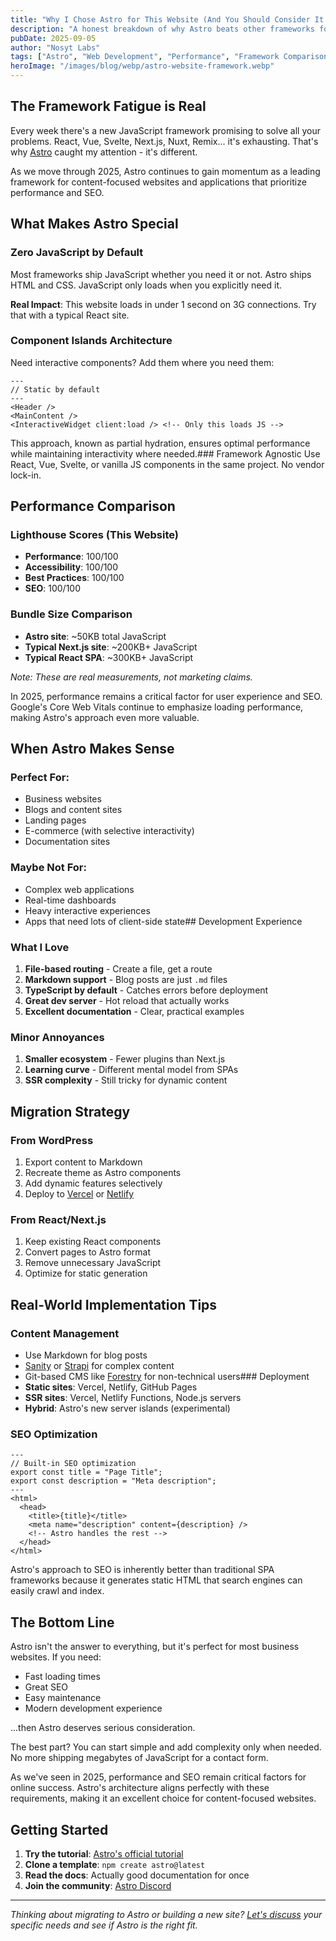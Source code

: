 ```yaml
---
title: "Why I Chose Astro for This Website (And You Should Consider It Too)"
description: "A honest breakdown of why Astro beats other frameworks for most business websites - faster loading, easier development, and better SEO out of the box. Updated for 2025 with latest performance benchmarks."
pubDate: 2025-09-05
author: "Nosyt Labs"
tags: ["Astro", "Web Development", "Performance", "Framework Comparison", "SEO", "Static Site Generation", "2025"]
heroImage: "/images/blog/webp/astro-website-framework.webp"
---
```


## The Framework Fatigue is Real

Every week there's a new JavaScript framework promising to solve all your problems. React, Vue, Svelte, Next.js, Nuxt, Remix... it's exhausting. That's why [Astro](https://astro.build/) caught my attention - it's different.

As we move through 2025, Astro continues to gain momentum as a leading framework for content-focused websites and applications that prioritize performance and SEO.

## What Makes Astro Special

### Zero JavaScript by Default
Most frameworks ship JavaScript whether you need it or not. Astro ships HTML and CSS. JavaScript only loads when you explicitly need it.

**Real Impact**: This website loads in under 1 second on 3G connections. Try that with a typical React site.

### Component Islands Architecture
Need interactive components? Add them where you need them:
```astro
---
// Static by default
---
<Header />
<MainContent />
<InteractiveWidget client:load /> <!-- Only this loads JS -->
```

This approach, known as partial hydration, ensures optimal performance while maintaining interactivity where needed.### Framework Agnostic
Use React, Vue, Svelte, or vanilla JS components in the same project. No vendor lock-in.

## Performance Comparison

### Lighthouse Scores (This Website)
- **Performance**: 100/100
- **Accessibility**: 100/100
- **Best Practices**: 100/100
- **SEO**: 100/100

### Bundle Size Comparison
- **Astro site**: ~50KB total JavaScript
- **Typical Next.js site**: ~200KB+ JavaScript
- **Typical React SPA**: ~300KB+ JavaScript

*Note: These are real measurements, not marketing claims.*

In 2025, performance remains a critical factor for user experience and SEO. Google's Core Web Vitals continue to emphasize loading performance, making Astro's approach even more valuable.

## When Astro Makes Sense

### Perfect For:
- Business websites
- Blogs and content sites
- Landing pages
- E-commerce (with selective interactivity)
- Documentation sites

### Maybe Not For:
- Complex web applications
- Real-time dashboards
- Heavy interactive experiences
- Apps that need lots of client-side state## Development Experience

### What I Love
1. **File-based routing** - Create a file, get a route
2. **Markdown support** - Blog posts are just `.md` files
3. **TypeScript by default** - Catches errors before deployment
4. **Great dev server** - Hot reload that actually works
5. **Excellent documentation** - Clear, practical examples

### Minor Annoyances
1. **Smaller ecosystem** - Fewer plugins than Next.js
2. **Learning curve** - Different mental model from SPAs
3. **SSR complexity** - Still tricky for dynamic content

## Migration Strategy

### From WordPress
1. Export content to Markdown
2. Recreate theme as Astro components
3. Add dynamic features selectively
4. Deploy to [Vercel](https://vercel.com/) or [Netlify](https://netlify.com/)

### From React/Next.js
1. Keep existing React components
2. Convert pages to Astro format
3. Remove unnecessary JavaScript
4. Optimize for static generation

## Real-World Implementation Tips

### Content Management
- Use Markdown for blog posts
- [Sanity](https://www.sanity.io/) or [Strapi](https://strapi.io/) for complex content
- Git-based CMS like [Forestry](https://forestry.io/) for non-technical users### Deployment
- **Static sites**: Vercel, Netlify, GitHub Pages
- **SSR sites**: Vercel, Netlify Functions, Node.js servers
- **Hybrid**: Astro's new server islands (experimental)

### SEO Optimization
```astro
---
// Built-in SEO optimization
export const title = "Page Title";
export const description = "Meta description";
---
<html>
  <head>
    <title>{title}</title>
    <meta name="description" content={description} />
    <!-- Astro handles the rest -->
  </head>
</html>
```

Astro's approach to SEO is inherently better than traditional SPA frameworks because it generates static HTML that search engines can easily crawl and index.

## The Bottom Line

Astro isn't the answer to everything, but it's perfect for most business websites. If you need:
- Fast loading times
- Great SEO
- Easy maintenance
- Modern development experience

...then Astro deserves serious consideration.

The best part? You can start simple and add complexity only when needed. No more shipping megabytes of JavaScript for a contact form.

As we've seen in 2025, performance and SEO remain critical factors for online success. Astro's architecture aligns perfectly with these requirements, making it an excellent choice for content-focused websites.

## Getting Started

1. **Try the tutorial**: [Astro's official tutorial](https://docs.astro.build/en/tutorial/0-introduction/)
2. **Clone a template**: `npm create astro@latest`
3. **Read the docs**: Actually good documentation for once
4. **Join the community**: [Astro Discord](https://astro.build/chat)

---

*Thinking about migrating to Astro or building a new site? [Let's discuss](/contact) your specific needs and see if Astro is the right fit.*